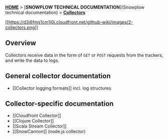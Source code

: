 [**HOME**](Home) > [**SNOWPLOW TECHNICAL DOCUMENTATION**](Snowplow technical documentation) > [**Collectors**](collectors)

[[https://d3i6fms1cm1j0i.cloudfront.net/github-wiki/images/2-collectors.png]] 

## Overview 

Collectors receive data in the form of `GET` or `POST` requests from the trackers, and write the data to logs.

## General collector documentation

* [[Collector logging formats]] incl. log structures

## Collector-specific documentation

* [[Cloudfront Collector]]
* [[Clojure Collector]]
* [[Scala Stream Collector]]
* [[SnowCannon]] (node.js collector)
